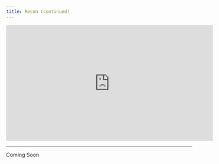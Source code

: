 ```yaml
---
title: Recon (continued)
---
```


<iframe width="560" height="315" src="https://www.youtube.com/embed/yppiWQsrg9k?si=0SedLk3BB_5k6qEt" title="YouTube video player" frameborder="0" allow="accelerometer; autoplay; clipboard-write; encrypted-media; gyroscope; picture-in-picture; web-share" allowfullscreen></iframe>

---

Coming Soon
